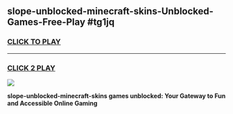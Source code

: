 
## slope-unblocked-minecraft-skins-Unblocked-Games-Free-Play #tg1jq
<h3>
<a href="https://us.freeplayer.one?title=slope-unblocked-minecraft-skins&ref=9M">CLICK TO PLAY</a></h3>
<hr>

<h3>
<a href="https://us.freeplayer.one?title=slope-unblocked-minecraft-skins&ref=9M">CLICK 2 PLAY</a>
  
</h3>

<a href="https://us.freeplayer.one?title=slope-unblocked-minecraft-skins&ref=9M"><img src="https://clearcache.store/games.png"></a>


**slope-unblocked-minecraft-skins games unblocked: Your Gateway to Fun and Accessible Online Gaming**
